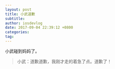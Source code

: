 ```yaml
---
layout: post
title: 小武道歉
subtitle: 
author: iosdevlog
date: 2017-09-04 22:39:12 +0800
categories: 
tag: 
---
```


小武碰到妈妈了。

> 小武：道歉道歉，我刚才走的着急了点。道歉了！
